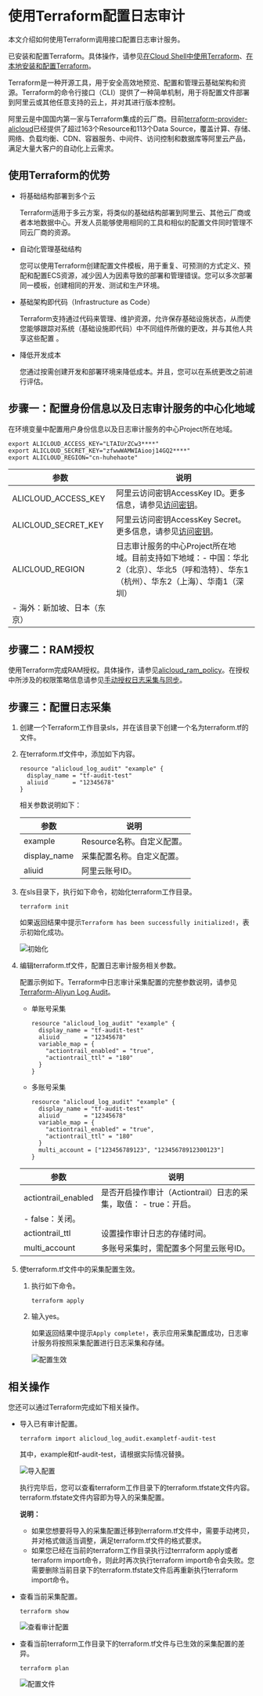 # 使用Terraform配置日志审计

本文介绍如何使用Terraform调用接口配置日志审计服务。

已安装和配置Terraform。具体操作，请参见[在Cloud Shell中使用Terraform]()、[在本地安装和配置Terraform]()。

Terraform是一种开源工具，用于安全高效地预览、配置和管理云基础架构和资源。Terraform的命令行接口（CLI）提供了一种简单机制，用于将配置文件部署到阿里云或其他任意支持的云上，并对其进行版本控制。

阿里云是中国国内第一家与Terraform集成的云厂商。目前[terraform-provider-alicloud](https://www.terraform.io/docs/providers/alicloud/index.html)已经提供了超过163个Resource和113个Data Source，覆盖计算、存储、网络、负载均衡、CDN、容器服务、中间件、访问控制和数据库等阿里云产品，满足大量大客户的自动化上云需求。

## 使用Terraform的优势

-   将基础结构部署到多个云

    Terraform适用于多云方案，将类似的基础结构部署到阿里云、其他云厂商或者本地数据中心。开发人员能够使用相同的工具和相似的配置文件同时管理不同云厂商的资源。

-   自动化管理基础结构

    您可以使用Terraform创建配置文件模板，用于重复、可预测的方式定义、预配和配置ECS资源，减少因人为因素导致的部署和管理错误。您可以多次部署同一模板，创建相同的开发、测试和生产环境。

-   基础架构即代码（Infrastructure as Code）

    Terraform支持通过代码来管理、维护资源，允许保存基础设施状态，从而使您能够跟踪对系统（基础设施即代码）中不同组件所做的更改，并与其他人共享这些配置 。

-   降低开发成本

    您通过按需创建开发和部署环境来降低成本。并且，您可以在系统更改之前进行评估。


## 步骤一：配置身份信息以及日志审计服务的中心化地域

在环境变量中配置用户身份信息以及日志审计服务的中心Project所在地域。

```
export ALICLOUD_ACCESS_KEY="LTAIUrZCw3****"
export ALICLOUD_SECRET_KEY="zfwwWAMWIAiooj14GQ2****"
export ALICLOUD_REGION="cn-huhehaote"
```

|参数|说明|
|--|--|
|ALICLOUD\_ACCESS\_KEY|阿里云访问密钥AccessKey ID。更多信息，请参见[访问密钥](/intl.zh-CN/开发指南/API参考/访问密钥.md)。|
|ALICLOUD\_SECRET\_KEY|阿里云访问密钥AccessKey Secret。更多信息，请参见[访问密钥](/intl.zh-CN/开发指南/API参考/访问密钥.md)。|
|ALICLOUD\_REGION|日志审计服务的中心Project所在地域。目前支持如下地域：-   中国：华北2（北京）、华北5（呼和浩特）、华东1（杭州）、华东2（上海）、华南1（深圳）
-   海外：新加坡、日本（东京） |

## 步骤二：RAM授权

使用Terraform完成RAM授权。具体操作，请参见[alicloud\_ram\_policy](https://www.terraform.io/docs/providers/alicloud/r/ram_policy.html)。在授权中所涉及的权限策略信息请参见[手动授权日志采集与同步](/intl.zh-CN/应用中心（App）/日志审计服务/手动授权日志采集与同步.md)。

## 步骤三：配置日志采集

1.  创建一个Terraform工作目录sls，并在该目录下创建一个名为terraform.tf的文件。

2.  在terraform.tf文件中，添加如下内容。

    ```
    resource "alicloud_log_audit" "example" {
      display_name = "tf-audit-test"
      aliuid       = "12345678"
    }
    ```

    相关参数说明如下：

    |参数|说明|
    |--|--|
    |example|Resource名称。自定义配置。|
    |display\_name|采集配置名称。自定义配置。|
    |aliuid|阿里云账号ID。|

3.  在sls目录下，执行如下命令，初始化terraform工作目录。

    ```
    terraform init
    ```

    如果返回结果中提示`Terraform has been successfully initialized!`，表示初始化成功。

    ![初始化](https://static-aliyun-doc.oss-accelerate.aliyuncs.com/assets/img/zh-CN/6431465261/p292179.png)

4.  编辑terraform.tf文件，配置日志审计服务相关参数。

    配置示例如下。Terraform中日志审计采集配置的完整参数说明，请参见[Terraform-Aliyun Log Audit](https://registry.terraform.io/providers/aliyun/alicloud/latest/docs/resources/log_audit#example-usage)。

    -   单账号采集

        ```
        resource "alicloud_log_audit" "example" {
          display_name = "tf-audit-test"
          aliuid       = "12345678"
          variable_map = {
            "actiontrail_enabled" = "true",
            "actiontrail_ttl" = "180"
          }
        }
        ```

    -   多账号采集

        ```
        resource "alicloud_log_audit" "example" {
          display_name = "tf-audit-test"
          aliuid       = "12345678"
          variable_map = {
            "actiontrail_enabled" = "true",
            "actiontrail_ttl" = "180"
          }
          multi_account = ["123456789123", "12345678912300123"]
        }
        ```

    |参数|说明|
    |--|--|
    |actiontrail\_enabled|是否开启操作审计（Actiontrail）日志的采集，取值：    -   true：开启。
    -   false：关闭。 |
    |actiontrail\_ttl|设置操作审计日志的存储时间。|
    |multi\_account|多账号采集时，需配置多个阿里云账号ID。|

5.  使terraform.tf文件中的采集配置生效。

    1.  执行如下命令。

        ```
        terraform apply
        ```

    2.  输入yes。

        如果返回结果中提示`Apply complete!`，表示应用采集配置成功，日志审计服务将按照采集配置进行日志采集和存储。

        ![配置生效](https://static-aliyun-doc.oss-accelerate.aliyuncs.com/assets/img/zh-CN/2166365261/p292102.png)


## 相关操作

您还可以通过Terraform完成如下相关操作。

-   导入已有审计配置。

    ```
    terraform import alicloud_log_audit.exampletf-audit-test
    ```

    其中，example和tf-audit-test，请根据实际情况替换。

    ![导入配置](https://static-aliyun-doc.oss-accelerate.aliyuncs.com/assets/img/zh-CN/2166365261/p292108.png)

    执行完毕后，您可以查看terraform工作目录下的terraform.tfstate文件内容。terraform.tfstate文件内容即为导入的采集配置。

    **说明：**

    -   如果您想要将导入的采集配置迁移到terraform.tf文件中，需要手动拷贝，并对格式做适当调整，满足terraform.tf文件的格式要求。
    -   如果您已经在当前的terraform工作目录执行过terrraform apply或者terraform import命令，则此时再次执行terraform import命令会失败。您需要删除当前目录下的terraform.tfstate文件后再重新执行terraform import命令。
-   查看当前采集配置。

    ```
    terraform show
    ```

    ![查看审计配置](https://static-aliyun-doc.oss-accelerate.aliyuncs.com/assets/img/zh-CN/2166365261/p292111.png)

-   查看当前terraform工作目录下的terraform.tf文件与已生效的采集配置的差异。

    ```
    terraform plan
    ```

    ![配置文件](https://static-aliyun-doc.oss-accelerate.aliyuncs.com/assets/img/zh-CN/7431465261/p292113.png)


